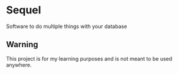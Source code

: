 # Sequel

Software to do multiple things with your database

## Warning
This project is for my learning purposes and is not meant to be used anywhere.